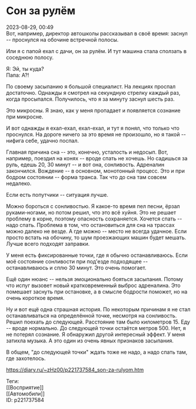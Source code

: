 Сон за рулём
=============

   
 2023-08-29, 00:49   
  Вот, например, директор автошколы рассказывал в своё время: заснул -- проснулся на обочине встречной полосы.   
   
 Или я с папой ехал с дачи, он за рулём. И тут машина стала сползать в соседнюю полосу.   
   
 Я: Эй, ты куда?   
 Папа: А?!   
   
 По своему засыпанию я большой специалист. На лекциях проспал достаточно. Однажды я смотрел на секундную стрелку каждый раз, когда просыпался. Получилось, что я за минуту заснул шесть раз.   
   
 Это микросны. Я знаю, как у меня пропадает и появляется сознание при микросне.   
   
 И вот однажды я ехал-ехал, ехал-ехал, и тут я понял, что только что проснулся. На дороге ничего за это время не произошло, но я такой -- нифига себе, удачно поспал.   
   
 Главная причина сна -- это, конечно, усталость и недосып. Вот, например, поездил на конях -- вроде спать не хочешь. Но садишься за руль, едешь 20, 30 минут -- и вот она, сонливость. Адреналин закончился. Вождение -- в основном, монотонный процесс. Это и при бодром состоянии -- форма транса. Так что до сна там совсем недалеко.   
   
 Если есть попутчики -- ситуация лучше.   
   
 Можно бороться с сонливостью. Я какое-то время пел песни, ёрзал руками-ногами, но потом решил, что это всё хуйня. Это не решает проблему в корне, поэтому опасность сохраняется. Хочется спать -- надо спать. Проблема в том, что остановиться для сна на трассах можно далеко не везде. А где можно -- место не всегда удачное. Если просто встать на обочину, то шум проезжающих машин будет мешать. Лучше всего подходят заправки.   
   
 У меня есть фиксированные точки, где я обычно останавливаюсь. Если моё состояние сонливости при под'езде подходящее -- останавливаюсь и сплю 30 минут. Это очень помогает.   
   
 Ещё один нюанс -- нельзя эмоционально бояться засыпания. Потому что испуг вызовет новый кратковременный выброс адреналина. Это помешает заснуть при остановке, а в смысле бодрости поможет, но на очень короткое время.   
   
 Ну и вот ещё одна страшная история. По некоторым причинам я не стал останавливаться на определённой точке, несмотря на сонливость. Решил поехать до следующей. Расстояние там было километров 15. Еду -- вроде нормально. До следующей точки остаётся метров 500. Нет, я не потерял сознание. Я обнаружил другой интересный эффект. У меня затихла музыка. А это один из очень явных признаков засыпания.   
   
 В общем, "до следующей точки" ждать тоже не надо, а надо спать там, где захотелось.   
   
    
 <https://diary.ru/~zHz00/p221737584_son-za-rulyom.htm>   
   
 Теги:   
 [[Восприятие]]   
 [[Автомобили]]   
 ID: p221737584